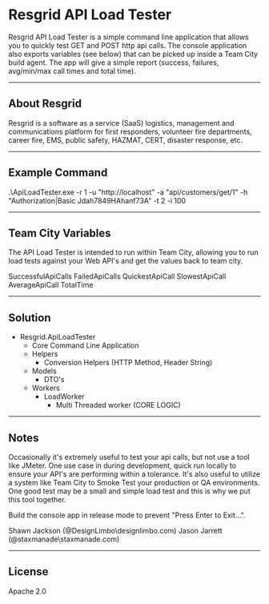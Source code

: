 Resgrid API Load Tester===========================Resgrid API Load Tester is a simple command line application that allows you to quickly test GET and POST http api calls. The console application also exports variables (see below) that can be picked up inside a Team City build agent. The app will give a simple report (success, failures, avg/min/max call times and total time).*********About Resgrid-------------Resgrid is a software as a service (SaaS) logistics, management and communications platform for first responders, volunteer fire departments, career fire, EMS, public safety, HAZMAT, CERT, disaster response, etc.  *********Example Command-------------.\ApiLoadTester.exe -r 1 -u "http://localhost" -a "api/customers/get/1" -h "Authorization|Basic Jdah7849HAhanf73A" -t 2 -i 100*********Team City Variables -------------The API Load Tester is intended to run within Team City, allowing you to run load tests against your Web API's and get the values back to team city.SuccessfulApiCallsFailedApiCallsQuickestApiCallSlowestApiCallAverageApiCallTotalTime*********Solution-------- - Resgrid.ApiLoadTester   - Core Command Line Application   - Helpers      - Conversion Helpers (HTTP Method, Header String)   - Models      - DTO's   - Workers      - LoadWorker	     - Multi Threaded worker (CORE LOGIC)*******Notes-------------Occasionally it's extremely useful to test your api calls, but not use a tool like JMeter. One use case in during development, quick run locally to ensure your API's are performing within a tolerance. It's also useful to utilize a system like Team City to Smoke Test your production or QA environments. One good test may be a small and simple load test and this is why we put this tool together. Build the console app in release mode to prevent "Press Enter to Exit...".Shawn Jackson (@DesignLimbo\designlimbo.com)Jason Jarrett (@staxmanade\staxmanade.com)*******License-------Apache 2.0